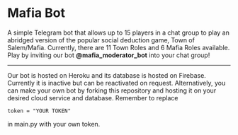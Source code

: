 # Mafia Bot

A simple Telegram bot that allows up to 15 players in a chat group to play an abridged version of the popular social deduction game, Town of Salem/Mafia.
Currently, there are 11 Town Roles and 6 Mafia Roles available.
Play by inviting our bot **@mafia_moderator_bot** into your chat group!
___
Our bot is hosted on Heroku and its database is hosted on Firebase. Currently it is inactive but can be reactivated on request.
Alternatively, you can make your own bot by forking this repository and hosting it on your desired cloud service and database.
Remember to replace 
```
token = "YOUR TOKEN"
```
in main.py with your own token.


